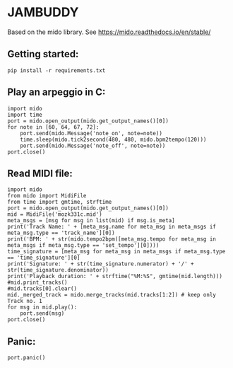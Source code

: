JAMBUDDY
========
Based on the mido library. See https://mido.readthedocs.io/en/stable/


Getting started:
----------------
```
pip install -r requirements.txt
```

Play an arpeggio in C:
----------------------
```
import mido
import time
port = mido.open_output(mido.get_output_names()[0])
for note in [60, 64, 67, 72]:
    port.send(mido.Message('note_on', note=note))
    time.sleep(mido.tick2second(480, 480, mido.bpm2tempo(120)))
    port.send(mido.Message('note_off', note=note))
port.close()
```
Read MIDI file:
---------------
```
import mido
from mido import MidiFile
from time import gmtime, strftime
port = mido.open_output(mido.get_output_names()[0])
mid = MidiFile('mozk331c.mid')
meta_msgs = [msg for msg in list(mid) if msg.is_meta]
print('Track Name: ' + [meta_msg.name for meta_msg in meta_msgs if meta_msg.type == 'track_name'][0])
print('BPM: ' + str(mido.tempo2bpm([meta_msg.tempo for meta_msg in meta_msgs if meta_msg.type == 'set_tempo'][0])))
time_signature = [meta_msg for meta_msg in meta_msgs if meta_msg.type == 'time_signature'][0]
print('Signature: ' + str(time_signature.numerator) + '/' + str(time_signature.denominator))
print('Playback duration: ' + strftime("%M:%S", gmtime(mid.length)))
#mid.print_tracks()
#mid.tracks[0].clear()
mid._merged_track = mido.merge_tracks(mid.tracks[1:2]) # keep only Track no. 1
for msg in mid.play():
    port.send(msg)
port.close()
```
Panic:
------
```
port.panic()
```